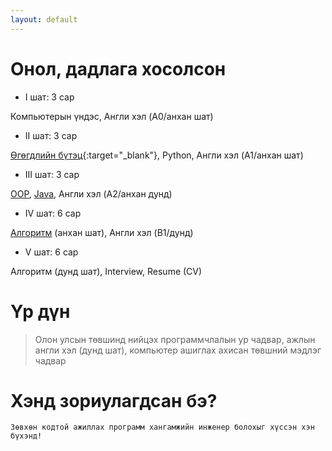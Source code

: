 ```yaml
---
layout: default
---
```

# Онол, дадлага хосолсон
* І шат:  3 сар
  
Компьютерын үндэс, Англи хэл (A0/анхан шат)

* ІІ шат:  3 сар
  
[Өгөгдлийн бүтэц](https://mn.wikipedia.org/wiki/%D3%A8%D0%B3%D3%A9%D0%B3%D0%B4%D0%BB%D0%B8%D0%B9%D0%BD_%D0%B1%D2%AF%D1%82%D1%8D%D1%86){:target="_blank"}, Python, Англи хэл (A1/анхан шат)

* ІІІ шат:  3 сар
  
<a href="https://mn.wikipedia.org/wiki/%D0%9E%D0%B1%D1%8A%D0%B5%D0%BA%D1%82_%D1%85%D0%B0%D0%BD%D0%B4%D0%B0%D0%BB%D1%82%D0%B0%D1%82_%D0%BF%D1%80%D0%BE%D0%B3%D1%80%D0%B0%D0%BC%D0%BC%D1%87%D0%BB%D0%B0%D0%BB" target="_blank" class="btn">OOP</a>, <a href="[https://mn.wikipedia.org/wiki/%D0%9E%D0%B1%D1%8A%D0%B5%D0%BA%D1%82_%D1%85%D0%B0%D0%BD%D0%B4%D0%B0%D0%BB%D1%82%D0%B0%D1%82_%D0%BF%D1%80%D0%BE%D0%B3%D1%80%D0%B0%D0%BC%D0%BC%D1%87%D0%BB%D0%B0%D0%BB](https://mn.wikipedia.org/wiki/Java)" target="_blank" class="btn">Java</a>, Англи хэл (A2/анхан дунд)

* ІV шат:  6 сар
  
<a href="https://mn.wikipedia.org/wiki/%D0%90%D0%BB%D0%B3%D0%BE%D1%80%D0%B8%D1%82%D0%BC" target="_blank" class="btn">Алгоритм</a> (анхан шат), Англи хэл (B1/дунд)

* V шат:  6 сар
  
Алгоритм (дунд шат), Interview, Resume (CV)

# Үр дүн
> Олон улсын төвшинд нийцэх программчлалын ур чадвар,
> ажлын англи хэл (дунд шат), компьютер ашиглах ахисан төвшний мэдлэг чадвар

# Хэнд зориулагдсан бэ? 
```
Зөвхөн кодтой ажиллах программ хангамжийн инженер болохыг хүссэн хэн бүхэнд!
```
